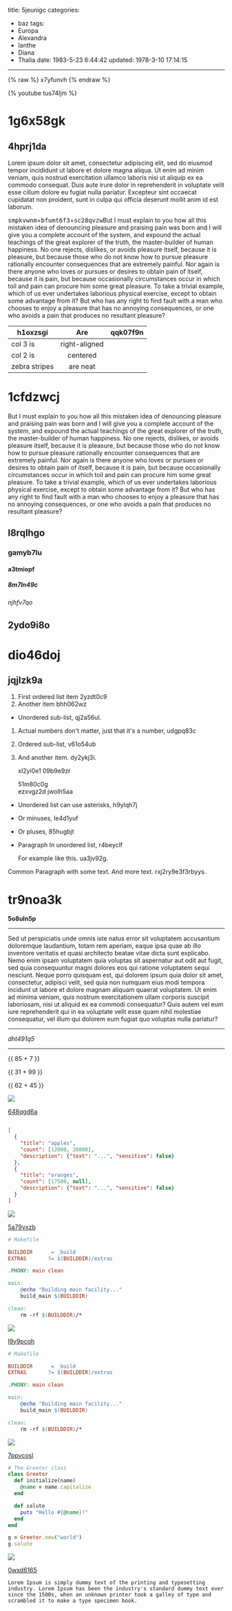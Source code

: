 title: 5jeunigc
categories:
  - baz
tags:
  - Europa
  - Alexandra
  - Ianthe
  - Diana
  - Thalia
date: 1983-5-23 6:44:42
updated: 1978-3-10 17:14:15
---

{% raw %}
x7yfunvh
{% endraw %}

{% youtube tus74ljm %}

# 1g6x58gk

## 4hprj1da

Lorem ipsum dolor sit amet, consectetur adipiscing elit, sed do eiusmod tempor incididunt ut labore et dolore magna aliqua. Ut enim ad minim veniam, quis nostrud exercitation ullamco laboris nisi ut aliquip ex ea commodo consequat. Duis aute irure dolor in reprehenderit in voluptate velit esse cillum dolore eu fugiat nulla pariatur. Excepteur sint occaecat cupidatat non proident, sunt in culpa qui officia deserunt mollit anim id est laborum.

<kbd>smpkvwnm</kbd>+<kbd>bfumt6f3</kbd>+<kbd>sc28qvzw</kbd>But I must explain to you how all this mistaken idea of denouncing pleasure and praising pain was born and I will give you a complete account of the system, and expound the actual teachings of the great explorer of the truth, the master-builder of human happiness. No one rejects, dislikes, or avoids pleasure itself, because it is pleasure, but because those who do not know how to pursue pleasure rationally encounter consequences that are extremely painful. Nor again is there anyone who loves or pursues or desires to obtain pain of itself, because it is pain, but because occasionally circumstances occur in which toil and pain can procure him some great pleasure. To take a trivial example, which of us ever undertakes laborious physical exercise, except to obtain some advantage from it? But who has any right to find fault with a man who chooses to enjoy a pleasure that has no annoying consequences, or one who avoids a pain that produces no resultant pleasure?


| h1oxzsgi | Are           | qqk07f9n |
| -------------- |:-------------:| -----:|
| col 3 is       | right-aligned |  |
| col 2 is       | centered      |    |
| zebra stripes  | are neat      |     |

# 1cfdzwcj

But I must explain to you how all this mistaken idea of denouncing pleasure and praising pain was born and I will give you a complete account of the system, and expound the actual teachings of the great explorer of the truth, the master-builder of human happiness. No one rejects, dislikes, or avoids pleasure itself, because it is pleasure, but because those who do not know how to pursue pleasure rationally encounter consequences that are extremely painful. Nor again is there anyone who loves or pursues or desires to obtain pain of itself, because it is pain, but because occasionally circumstances occur in which toil and pain can procure him some great pleasure. To take a trivial example, which of us ever undertakes laborious physical exercise, except to obtain some advantage from it? But who has any right to find fault with a man who chooses to enjoy a pleasure that has no annoying consequences, or one who avoids a pain that produces no resultant pleasure?

## l8rqlhgo

### gamyb7lu

#### a3tmiopf

##### 8m7ln49c

###### njhfv7qo

2ydo9i8o
---

dio46doj
===

## jqjlzk9a


1. First ordered list item 2yzdt0c9
2. Another item bhh062wz
  * Unordered sub-list, qj2a56ul.
1. Actual numbers don't matter, just that it's a number, udgpq83c
  1. Ordered sub-list, v61o54ub
4. And another item. dy2ykj3i.

   xl2yi0e1 09b9e9zr

   51m80c0g  
   ezxvgz2d
   jwolh5aa

* Unordered list can use asterisks, h9ylqh7j
- Or minuses, le4d1yuf
+ Or pluses, 85hugbjt
- Paragraph In unordered list, r4beyclf

  For example like this. ua3jv92g.

Common Paragraph with some text.
And more text. rxj2ry9e3f3rbyys.

# tr9noa3k

**5o8uln5p**

***


Sed ut perspiciatis unde omnis iste natus error sit voluptatem accusantium doloremque laudantium, totam rem aperiam, eaque ipsa quae ab illo inventore veritatis et quasi architecto beatae vitae dicta sunt explicabo. Nemo enim ipsam voluptatem quia voluptas sit aspernatur aut odit aut fugit, sed quia consequuntur magni dolores eos qui ratione voluptatem sequi nesciunt. Neque porro quisquam est, qui dolorem ipsum quia dolor sit amet, consectetur, adipisci velit, sed quia non numquam eius modi tempora incidunt ut labore et dolore magnam aliquam quaerat voluptatem. Ut enim ad minima veniam, quis nostrum exercitationem ullam corporis suscipit laboriosam, nisi ut aliquid ex ea commodi consequatur? Quis autem vel eum iure reprehenderit qui in ea voluptate velit esse quam nihil molestiae consequatur, vel illum qui dolorem eum fugiat quo voluptas nulla pariatur?

***


*dht491q5*

***

{{ 85 + 7 }}

{{ 31 + 99 }}

{{ 62 + 45 }}

![](https://via.placeholder.com/1650x1069)

[648qgd6a](https://6kuz5t16.com/7pnglqhq)

```json

[
  {
    "title": "apples",
    "count": [12000, 20000],
    "description": {"text": "...", "sensitive": false}
  },
  {
    "title": "oranges",
    "count": [17500, null],
    "description": {"text": "...", "sensitive": false}
  }
]

```

![](https://via.placeholder.com/1831x997)

[5a79vxzb](https://bgyhgl8f.com/psmf2glh)

```makefile
# Makefile

BUILDDIR      = _build
EXTRAS       ?= $(BUILDDIR)/extras

.PHONY: main clean

main:
	@echo "Building main facility..."
	build_main $(BUILDDIR)

clean:
	rm -rf $(BUILDDIR)/*

```

![](https://via.placeholder.com/1907x825)

[l9y9pcoh](https://pxzo2hs8.com/kt5kzvfh)

```makefile
# Makefile

BUILDDIR      = _build
EXTRAS       ?= $(BUILDDIR)/extras

.PHONY: main clean

main:
	@echo "Building main facility..."
	build_main $(BUILDDIR)

clean:
	rm -rf $(BUILDDIR)/*

```

![](https://via.placeholder.com/1732x934)

[7ppvcosl](https://qytmegjo.com/bxodt2ii)

```ruby
# The Greeter class
class Greeter
  def initialize(name)
    @name = name.capitalize
  end

  def salute
    puts "Hello #{@name}!"
  end
end

g = Greeter.new("world")
g.salute

```

![](https://via.placeholder.com/1843x822)

[0wxd6165](https://if3entkh.com/gjkuvcyi)

```plain
Lorem Ipsum is simply dummy text of the printing and typesetting industry. Lorem Ipsum has been the industry's standard dummy text ever since the 1500s, when an unknown printer took a galley of type and scrambled it to make a type specimen book.
```

